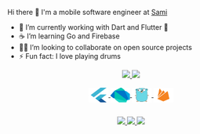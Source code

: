 Hi there 👋
I'm a mobile software engineer at [Sami](https://github.com/oisamitech)

- 🔭 I’m currently working with Dart and Flutter 💙 
- ☕ I’m learning Go and Firebase
- 🧑‍💻 I’m looking to collaborate on open source projects
- ⚡ Fun fact: I love playing drums


<!-- <h1 align="center" > 
 Hi, I'm Gabriel Ramos
</h1> -->


<div align="center">
  <a href="https://github.com/whosramoss">
  <img height="180em" src="https://github-readme-stats.vercel.app/api?username=whosramoss&show_icons=true&theme=dracula&include_all_commits=true&count_private=true"/>
  <img height="180em" src="https://github-readme-stats.vercel.app/api/top-langs/?username=whosramoss&layout=compact&langs_count=7&theme=dracula"/>
</div>
 
<div style="display: inline_block" align="center">
 <br>
 <img align="center" alt="flutter" height="30" width="40" src="https://raw.githubusercontent.com/devicons/devicon/master/icons/flutter/flutter-original.svg">
 <img align="center" alt="dart" height="30" width="40" src="https://raw.githubusercontent.com/devicons/devicon/master/icons/dart/dart-original.svg">
 <img align="center" alt="go" height="30" width="40" src="https://raw.githubusercontent.com/devicons/devicon/master/icons/go/go-original.svg">
 <img align="center" alt="firebase" height="30" width="40" src="https://raw.githubusercontent.com/devicons/devicon/master/icons/firebase/firebase-plain.svg">
</div>
 
 ##
 

<div align="center"> 
  <a href="https://twitter.com/whosramoss" target="_blank">
   <img src="https://img.shields.io/badge/Twitter-1ca0f1?style=for-the-badge&logo=twitter&logoColor=white" target="_blank">
 </a>
 <a href = "mailto:whosramoss@gmail.com">
  <img src="https://img.shields.io/badge/-Gmail-%23333?style=for-the-badge&logo=gmail&logoColor=white" target="_blank">
 </a>
 <a href="https://www.linkedin.com/in/whosramoss" target="_blank">
  <img src="https://img.shields.io/badge/-LinkedIn-%230077B5?style=for-the-badge&logo=linkedin&logoColor=white" target="_blank">
 </a> 
</div>


<!--
 <img align="right" src="https://github-readme-stats.vercel.app/api?username=whosramoss&&show_icons=false&title_color=191919&icon_color=191919&text_color=ffffffbg_color=ffffff&hide=prs,issues" />
<img height="180em" src="https://github-readme-stats.vercel.app/api/top-langs/?username=whosramoss&layout=compact&langs_count=7&theme=dracula"/>
<p align="left">
 <img src="https://komarev.com/ghpvc/?username=whosramos" alt="users" />
</p> 
-->
